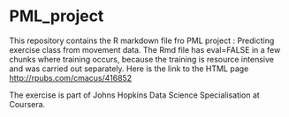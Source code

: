 # PML_project

This repository contains the R markdown file fro PML project : Predicting exercise class from movement data. The Rmd file has eval=FALSE in a few chunks where training occurs, because the training is resource intensive and was carried out separately.
Here is the link to the HTML page http://rpubs.com/cmacus/416852

The exercise is part of Johns Hopkins Data Science Specialisation at Coursera.
